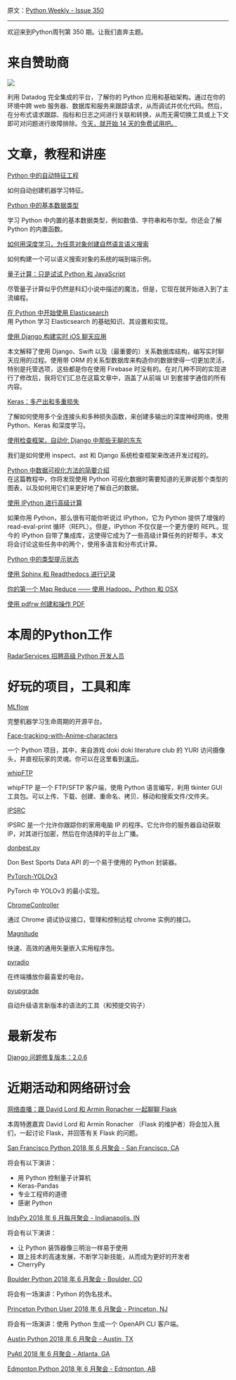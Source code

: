 原文：[Python Weekly - Issue 350](http://eepurl.com/dxqCwb)

---

欢迎来到Python周刊第 350 期。让我们直奔主题。

# 来自赞助商
[![](https://gallery.mailchimp.com/e2e180baf855ac797ef407fc7/images/f25123ca-75a9-4b27-af3b-518500134fcd.png)](https://www.datadoghq.com/dg/apm/ts-python-error-tracking/?utm_source=Advertisement&utm_medium=Advertisement&utm_campaign=PythonWeekly-Tshirt&utm_content=Python)

利用 Datadog 完全集成的平台，了解你的 Python 应用和基础架构。通过在你的环境中跨 web 服务器、数据库和服务来跟踪请求，从而调试并优化代码。然后，在分布式请求跟踪、指标和日志之间进行关联和转换，从而无需切换工具或上下文即可对问题进行故障排除。[今天，就开始 14 天的免费试用吧。](https://www.datadoghq.com/dg/apm/ts-python-error-tracking/?utm_source=Advertisement&utm_medium=Advertisement&utm_campaign=PythonWeekly-Tshirt&utm_content=Python)  
  
  
# 文章，教程和讲座
  
[Python 中的自动特征工程](https://towardsdatascience.com/automated-feature-engineering-in-python-99baf11cc219)  

如何自动创建机器学习特征。
  
[Python 中的基本数据类型](https://realpython.com/python-data-types/)

学习 Python 中内置的基本数据类型，例如数值、字符串和布尔型。你还会了解 Python 的内置函数。
  
[如何用深度学习，为任意对象创建自然语言语义搜索](https://towardsdatascience.com/semantic-code-search-3cd6d244a39c)

如何构建一个可以语义搜索对象的系统的端到端示例。
  
[量子计算：只是试试 Python 和 JavaScript](https://x-team.com/blog/quantum-computation-python-javascript/)

尽管量子计算似乎仍然是科幻小说中描述的魔法，但是，它现在就开始进入到了主流编程。
  
[在 Python 中开始使用 Elasticsearch](http://blog.adnansiddiqi.me/getting-started-with-elasticsearch-in-python/)  
用 Python 学习 Elasticsearch 的基础知识、其设置和实现。
  
[使用 Django 构建实时 iOS 聊天应用](http://lucasjackson.io/realtime-ios-chat-with-django/)

本文解释了使用 Django、Swift 以及（最重要的）关系数据库结构，编写实时聊天应用的过程。使用带 ORM 的关系型数据库来构造你的数据使得一切更加灵活，特别是托管选项，这些都是你在使用 Firebase 时没有的。在对几种不同的实现进行了修改后，我将它们汇总在这篇文章中，涵盖了从前端 UI 到套接字通信的所有内容。
  
[Keras：多产出和多重损失](https://www.pyimagesearch.com/2018/06/04/keras-multiple-outputs-and-multiple-losses/)

了解如何使用多个全连接头和多种损失函数，来创建多输出的深度神经网络，使用 Python、Keras 和深度学习。
  
[使用检查框架，自动化 Django 中那些无聊的东东](https://medium.com/@hakibenita/automating-the-boring-stuff-in-django-using-the-check-framework-3495fb550a6a)

我们是如何使用 inspect、ast 和 Django 系统检查框架来改进开发过程的。
  
[Python 中数据可视化方法的简要介绍](https://machinelearningmastery.com/data-visualization-methods-in-python/)  
在这篇教程中，你将发现使用 Python 可视化数据时需要知道的无罪说那个类型的图表，以及如何用它们来更好地了解自己的数据。
  
[使用 IPython 进行高级计算](https://lwn.net/SubscriberLink/756192/ebada7ecad32f3ad/)  

如果你用 Python，那么很有可能你听说过 IPython，它为 Python 提供了增强的 read-eval-print 循环（REPL）。但是，IPython 不仅仅是一个更方便的 REPL。现今的 IPython 自带了集成库，这使得它成为了一些高级计算任务的好帮手。本文将会讨论这些任务中的两个，使用多语言和分布式计算。
  
[Python 中的类型提示状态](https://www.bernat.tech/the-state-of-type-hints-in-python/)   
  
[使用 Sphinx 和 Readthedocs 进行记录](https://www.pythonforthelab.com/blog/documenting-with-sphinx-and-readthedocs/)  
  
[你的第一个 Map Reduce —— 使用 Hadoop、Python 和 OSX](https://medium.com/@rrfd/your-first-map-reduce-using-hadoop-with-python-and-osx-ca3b6f3dfe78)  
  
[使用 pdfrw 创建和操作 PDF](https://www.blog.pythonlibrary.org/2018/06/06/creating-and-manipulating-pdfs-with-pdfrw/)  
  
  
# 本周的Python工作  
  
[RadarServices 招聘高级 Python 开发人员](http://jobs.pythonweekly.com/jobs/senior-python-developer-mf/)  
  
  
# 好玩的项目，工具和库  
  
[MLflow](https://github.com/databricks/mlflow)  

完整机器学习生命周期的开源平台。
  
[Face-tracking-with-Anime-characters](https://github.com/Aditya-Khadilkar/Face-tracking-with-Anime-characters)  

一个 Python 项目，其中，来自游戏 doki doki literature club 的 YURI 访问摄像头，并直视玩家的灵魂。你可以在这里看到[演示](https://www.youtube.com/watch?v=rxHIsFZzRO8)。
  
[whipFTP](https://github.com/RainingComputers/whipFTP)  

whipFTP 是一个 FTP/SFTP 客户端，使用 Python 语言编写，利用 tkinter GUI 工具包。可以上传、下载、创建、重命名、拷贝、移动和搜索文件/文件夹。 
  
[IPSRC](https://github.com/jmercouris/IPSRC)  

IPSRC 是一个允许你跟踪你的家用电脑 IP 的程序。它允许你的服务器自动获取 IP，对其进行加密，然后在你选择的平台上广播。
  
[donbest.py](https://github.com/mamcmanus/donbest.py)  

Don Best Sports Data API 的一个易于使用的 Python 封装器。 
  
[PyTorch-YOLOv3](https://github.com/eriklindernoren/PyTorch-YOLOv3)  

PyTorch 中 YOLOv3 的最小实现。
  
[ChromeController](https://github.com/fake-name/ChromeController)  

通过 Chrome 调试协议接口，管理和控制远程 chrome 实例的接口。
  
[Magnitude](https://github.com/plasticityai/magnitude)  

快速、高效的通用矢量嵌入实用程序包。
  
[pyradio](https://github.com/sdushantha/pyradio)  

在终端播放你最喜爱的电台。
  
[pyupgrade](https://github.com/asottile/pyupgrade)  

自动升级语言新版本的语法的工具（和预提交钩子）

  
# 最新发布  
  
[Django 问题修复版本：2.0.6](https://www.djangoproject.com/weblog/2018/jun/01/bugfix-release/)  
  
  
# 近期活动和网络研讨会  
  
[网络直播：跟 David Lord 和 Armin Ronacher 一起聊聊 Flask](https://www.crowdcast.io/e/flask2/register)  

本周特邀嘉宾 David Lord 和 Armin Ronacher （Flask 的维护者）将会加入我们，一起讨论 Flask，并回答有关 Flask 的问题。
  
[San Francisco Python 2018 年 6 月聚会 - San Francisco, CA](https://www.meetup.com/sfpython/events/251058082/)  

将会有以下演讲：

  * 用 Python 控制量子计算机
  * Keras-Pandas
  * 专业工程师的道德
  * 感谢 Python

  
[IndyPy 2018 年 6 月每月聚会 - Indianapolis, IN](https://www.meetup.com/indypy/events/247814395/)  

将会有以下演讲：

  * 让 Python 装饰器像三明治一样易于使用
  * 跟上技术的高速发展，不断学习新技能，从而成为更好的开发者
  * CherryPy

  
[Boulder Python 2018 年 6 月聚会 - Boulder, CO](https://www.meetup.com/BoulderPython/events/249980711/)  

将会有一场演讲：Python 的伪名技术。
  
[Princeton Python User 2018 年 6 月聚会 - Princeton, NJ](https://www.meetup.com/pug-ip/events/250980520/)  

将会有一场演讲：使用 Python 生成一个 OpenAPI CLI 客户端。
  
[Austin Python 2018 年 6 月聚会 - Austin, TX](https://www.meetup.com/austinpython/events/247052857/)   
  
[PyAtl 2018 年 6 月聚会 - Atlanta, GA](https://www.meetup.com/python-atlanta/events/248129841/)  
  
[Edmonton Python 2018 年 6 月聚会 - Edmonton, AB](https://www.meetup.com/startupedmonton/events/250677053/)   
